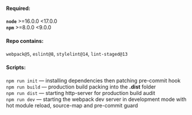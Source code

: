 #### Required:
**`node`** >=16.0.0 <17.0.0  
**`npm`** >=8.0.0 <9.0.0  

#### Repo contains:
`webpack@5`, `eslint@8`, `stylelint@14`, `lint-staged@13`  

#### Scripts:
`npm run init` — installing dependencies then patching pre-commit hook  
`npm run build` — production build packing into the **.dist** folder  
`npm run dist` — starting http-server for production build audit  
`npm run dev` — starting the webpack dev server in development mode with hot module reload, source-map and pre-commit guard  
